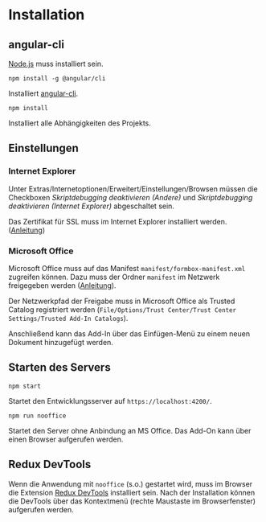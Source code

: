 # Installation

## angular-cli

[Node.js](https://nodejs.org) muss installiert sein.

`npm install -g @angular/cli`

Installiert [angular-cli](https://github.com/angular/angular-cli).

`npm install`

Installiert alle Abhängigkeiten des Projekts.

## Einstellungen

### Internet Explorer

Unter Extras/Internetoptionen/Erweitert/Einstellungen/Browsen müssen die Checkboxen *Skriptdebugging deaktivieren (Andere)* und *Skriptdebugging deaktivieren (Internet Explorer)* abgeschaltet sein.

Das Zertifikat für SSL muss im Internet Explorer installiert werden. ([Anleitung](https://server.arcgis.com/de/server/10.3/administer/linux/suppress-warnings-from-self-signed-certificates.htm))

### Microsoft Office

Microsoft Office muss auf das Manifest `manifest/formbox-manifest.xml` zugreifen können. Dazu muss der Ordner `manifest` im Netzwerk freigegeben werden ([Anleitung](http://praxistipps.chip.de/ordner-fuer-netzwerk-freigeben-so-funktionierts_19213)).

Der Netzwerkpfad der Freigabe muss in Microsoft Office als Trusted Catalog registriert werden (`File/Options/Trust Center/Trust Center Settings/Trusted Add-In Catalogs`).

Anschließend kann das Add-In über das Einfügen-Menü zu einem neuen Dokument hinzugefügt werden.

## Starten des Servers

`npm start`

Startet den Entwicklungsserver auf `https://localhost:4200/`.

`npm run nooffice`

Startet den Server ohne Anbindung an MS Office. Das Add-On kann über einen Browser aufgerufen werden.

## Redux DevTools

Wenn die Anwendung mit `nooffice` (s.o.) gestartet wird, muss im Browser die Extension [Redux DevTools](https://github.com/zalmoxisus/redux-devtools-extension) installiert sein.
Nach der Installation können die DevTools über das Kontextmenü (rechte Maustaste im Browserfenster) aufgerufen werden.
